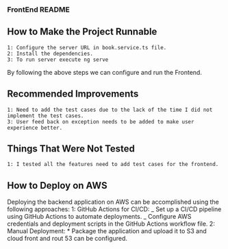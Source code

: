 ### FrontEnd README

## How to Make the Project Runnable

    1: Configure the server URL in book.service.ts file.
    2: Install the dependencies.
    3: To run server execute ng serve

By following the above steps we can configure and run the Frontend.

## Recommended Improvements

    1: Need to add the test cases due to the lack of the time I did not implement the test cases.
    3: User feed back on exception needs to be added to make user experience better.

## Things That Were Not Tested

    1: I tested all the features need to add test cases for the frontend.

## How to Deploy on AWS

Deploying the backend application on AWS can be accomplished using the following approaches:
1: GitHub Actions for CI/CD:
_ Set up a CI/CD pipeline using GitHub Actions to automate deployments.
_ Configure AWS credentials and deployment scripts in the GitHub Actions workflow file.
2: Manual Deployment: \* Package the application and upload it to S3 and cloud front and rout 53 can be configured.
